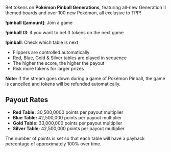 Bet tokens on **Pokémon Pinball Generations**, featuring all-new Generation II themed boards and over 100 new Pokémon, all exclusive to TPP!

**!pinball t\[amount\]**: Join a game

**!pinball t3**: if you want to bet 3 tokens on the next game

**!pinball**: Check which table is next

- Flippers are controlled automatically
- Red, Blue, Gold & Silver tables are played in sequence
- The higher the score, the higher the payout
- Risk more tokens for larger prizes

**Note:** If the stream goes down during a game of Pokémon Pinball, the game is cancelled and tokens will be refunded automatically.

## Payout Rates

- **Red Table:** 30,500,0000 points per payout multiplier
- **Blue Table:** 42,500,000 points per payout multiplier
- **Gold Table:** 33,000,000 points per payout multiplier
- **Silver Table:** 42,500,000 points per payout multiplier

The number of points is set so that each table will have a payback percentage of approximately 100% over time.